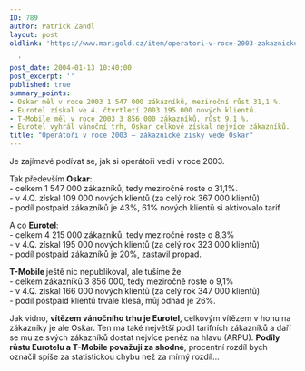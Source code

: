 ```yaml
---
ID: 789
author: Patrick Zandl
layout: post
oldlink: 'https://www.marigold.cz/item/operatori-v-roce-2003-zakaznicke-zisky-vede-oskar

  '
post_date: 2004-01-13 10:40:00
post_excerpt: ''
published: true
summary_points:
- Oskar měl v roce 2003 1 547 000 zákazníků, meziroční růst 31,1 %.
- Eurotel získal ve 4. čtvrtletí 2003 195 000 nových klientů.
- T-Mobile měl v roce 2003 3 856 000 zákazníků, růst 9,1 %.
- Eurotel vyhrál vánoční trh, Oskar celkově získal nejvíce zákazníků.
title: "Operátoři v roce 2003 – zákaznické zisky vede Oskar"
---
```


<p>
Je zajímavé podívat se, jak si operátoři vedli v roce 2003. </p>

<p>
Tak především <STRONG>Oskar</STRONG>: <BR>- celkem 1 547 000 zákazníků, tedy meziročně roste o 31,1%.<BR>- v 4.Q. získal 109 000 nových klientů (za celý rok 367 000 klientů)<BR>- podíl postpaid zákazníků je 43%, 61% nových klientů si aktivovalo tarif</p>

<p>
A co <STRONG>Eurotel</STRONG>:<BR>- celkem 4 215 000 zákazníků, tedy meziročně roste o 8,3%<BR>- v 4.Q. získal 195 000 nových klientů (za celý rok 323 000 klientů)<BR>- podíl postpaid zákazníků je 20%, zastavil propad.</p>

<p>
<STRONG>T-Mobile </STRONG>ještě nic nepublikoval, ale&#160;tušíme že<BR>- celkem zákazníků 3 856 000, tedy meziročně roste o&#160;9,1%<BR>- v 4.Q. získal 166 000 nových klientů (za celý rok 347 000 klientů)<BR>- podíl postpaid klientů trvale klesá, můj odhad je 26%.</p>

<p>
Jak vidno, <STRONG>vítězem vánočního trhu je Eurotel</STRONG>, celkovým vítězem v honu na zákazníky je ale Oskar. Ten má také největší podíl tarifních zákazníků a daří se mu ze svých zákazníků dostat nejvíce peněz na hlavu (ARPU). <STRONG>Podíly růstu Eurotelu a T-Mobile považuji za shodné</STRONG>, procentní rozdíl bych označil spíše za statistickou chybu než za mírný rozdíl...</p>
